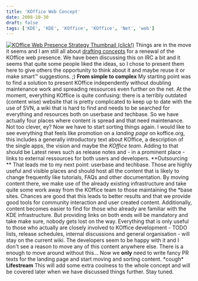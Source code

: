 ```yaml
---
title: 'KOffice Web Concept'
date: 2008-10-30
draft: false
tags: ['KDE', 'KDE', 'KOffice', 'KOffice', 'Net', 'web']
---
```


[![KOffice Web Presence Strategy Thumbnail (click!)](/wp-content/uploads/koffice_web_presence_thumb.jpg "KOffice Web Presence Strategy Thumbnail (click!)")](http://untangled.biz/stuff/KOffice_Web_Presence.gif) Things are in the move it seems and I am still all about [drafting concepts](/netz/going-web20/) for a renewal of the KOffice web presence. We have been discussing this on IRC a bit and it seems that quite some people liked the ideas, so I chose to present them here to give others the opportunity to think about it and maybe reuse it or make smart™ suggestions. ;) **From simple to complex** My starting point was to find a solution to present KOffice independently without doubling maintenance work and spreading ressources even further on the net. At the moment, everything KOffice is quite confusing: there is a terribly outdated (content wise) website that is pretty complicated to keep up to date with the use of SVN, a wiki that is hard to find and needs to be searched for everything and resources both on userbase and techbase. So we have actually four places where content is spread and that need maintenance. Not too clever, ey? Now we have to start sorting things again. I would like to see everything that feels like promotion on a _landing page_ on koffice.org, this includes a generally introductory text about KOffice, a description of the single apps, the vision and maybe the _KOffice team_. Adding to that should be Latest news such as release notes and - in a prominent place - links to external ressources for both users and developers. **Outsourcing ** That leads me to my next point: userbase and techbase. Those are highly useful and visible places and should host all the content that is likely to change frequently like tutorials, FAQs and other documentation. By moving content there, we make use of the already existing infrastructure and take quite some work away from the KOffice team to those maintaining the \*base sites. Chances are good that this leads to better results and that we provide good tools for community interaction and user created content. Additionally, content becomes easier to find for those who already are familiar with the KDE infrastructure. But providing links on both ends will be mandatory and take make sure, nobody gets lost on the way. Everything that is only useful to those who actually are closely involved to KOffice development - TODO lists, release schedules, internal discussions and general organisation - will stay on the current wiki. The developers seem to be happy with it and I don't see a reason to move any of this content anywhere else. There is a enough to move around without this... Now we **only** need to write fancy PR texts for the landing page and start moving and sorting content. \*cough\* **Lifestream** This will add some extra coolness to the whole concept and will be covered later when we have discussed things further. Stay tuned.